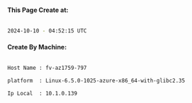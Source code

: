 
   
#### This Page Create at:

```bash

2024-10-10 - 04:52:15 UTC

```

#### Create By Machine:

```bash

Host Name : fv-az1759-797

platform  : Linux-6.5.0-1025-azure-x86_64-with-glibc2.35

Ip Local  : 10.1.0.139

```

